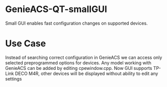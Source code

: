 # GenieACS-QT-smallGUI
Small GUI enables fast configuration changes on supported devices.
# Use Case
Instead of searching correct configuration in GenieACS we can access only selected preprogrammed options for devices.
Any model working with GenieACS can be added by editing cpewindow.cpp. Now GUI supports TP-Link DECO M4R, other devices will be displayed without ability to edit any settings
